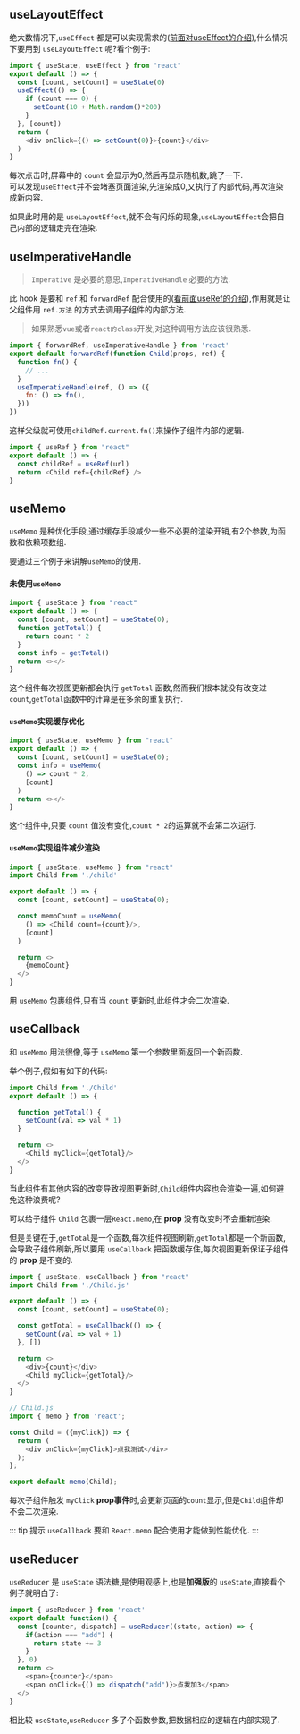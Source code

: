 ## useLayoutEffect
绝大数情况下,`useEffect` 都是可以实现需求的([前面对useEffect的介绍](/front/react/react基础.md#useeffect)),什么情况下要用到 `useLayoutEffect` 呢?看个例子:
```js
import { useState, useEffect } from "react"
export default () => {
  const [count, setCount] = useState(0)
  useEffect(() => {
    if (count === 0) {
      setCount(10 + Math.random()*200)
    }
  }, [count])
  return (
    <div onClick={() => setCount(0)}>{count}</div>
  )
}
```
每次点击时,屏幕中的 `count` 会显示为0,然后再显示随机数,跳了一下.  
可以发现`useEffect`并不会堵塞页面渲染,先渲染成0,又执行了内部代码,再次渲染成新内容.  

如果此时用的是 `useLayoutEffect`,就不会有闪烁的现象,`useLayoutEffect`会把自己内部的逻辑走完在渲染.

## useImperativeHandle
> `Imperative` 是必要的意思,`ImperativeHandle` 必要的方法.

此 hook 是要和 `ref` 和 `forwardRef` 配合使用的([看前面useRef的介绍](/front/react/react基础.md#useref)),作用就是让父组件用 `ref.方法` 的方式去调用子组件的内部方法.

> 如果熟悉`vue`或者`react的class`开发,对这种调用方法应该很熟悉.

```js
import { forwardRef, useImperativeHandle } from 'react'
export default forwardRef(function Child(props, ref) {
  function fn() {
    // ...
  }
  useImperativeHandle(ref, () => ({
    fn: () => fn(),
  }))
})
```
这样父级就可使用`childRef.current.fn()`来操作子组件内部的逻辑.
```js
import { useRef } from "react"
export default () => {
  const childRef = useRef(url)
  return <Child ref={childRef} />
}
```

## useMemo
`useMemo` 是种优化手段,通过缓存手段减少一些不必要的渲染开销,有2个参数,为函数和依赖项数组.

要通过三个例子来讲解`useMemo`的使用.

#### 未使用`useMemo`
```js
import { useState } from "react"
export default () => {
  const [count, setCount] = useState(0);
  function getTotal() {
    return count * 2
  }
  const info = getTotal()
  return <></>
}
```
这个组件每次视图更新都会执行 `getTotal` 函数,然而我们根本就没有改变过`count`,`getTotal`函数中的计算是在多余的重复执行.

#### `useMemo`实现缓存优化
```js
import { useState, useMemo } from "react"
export default () => {
  const [count, setCount] = useState(0);
  const info = useMemo(
    () => count * 2,
    [count]
  )
  return <></>
}
```
这个组件中,只要 `count` 值没有变化,`count * 2`的运算就不会第二次运行.

#### `useMemo`实现组件减少渲染
```js
import { useState, useMemo } from "react"
import Child from './child'

export default () => {
  const [count, setCount] = useState(0);

  const memoCount = useMemo(
    () => <Child count={count}/>,
    [count]
  )

  return <>
    {memoCount}
  </>
}
```
用 `useMemo` 包裹组件,只有当 `count` 更新时,此组件才会二次渲染.

## useCallback
和 `useMemo` 用法很像,等于 `useMemo` 第一个参数里面返回一个新函数.

举个例子,假如有如下的代码:
```js
import Child from './Child'
export default () => {

  function getTotal() {
    setCount(val => val * 1)
  }

  return <>
    <Child myClick={getTotal}/>
  </>
}
```
当此组件有其他内容的改变导致视图更新时,`Child`组件内容也会渲染一遍,如何避免这种浪费呢?

可以给子组件 `Child` 包裹一层`React.memo`,在 **prop** 没有改变时不会重新渲染.

但是关键在于,`getTotal`是一个函数,每次组件视图刷新,`getTotal`都是一个新函数,会导致子组件刷新,所以要用 `useCallback` 把函数缓存住,每次视图更新保证子组件的 **prop** 是不变的.

```js
import { useState, useCallback } from "react"
import Child from './Child.js'

export default () => {
  const [count, setCount] = useState(0);

  const getTotal = useCallback(() => {
    setCount(val => val + 1)
  }, [])

  return <>
    <div>{count}</div>
    <Child myClick={getTotal}/>
  </>
}
```
```js
// Child.js
import { memo } from 'react';

const Child = ({myClick}) => {
  return (
    <div onClick={myClick}>点我测试</div>
  );
};

export default memo(Child);
```
每次子组件触发 `myClick` **prop事件**时,会更新页面的`count`显示,但是`Child`组件却不会二次渲染.

::: tip 提示
`useCallback` 要和 `React.memo` 配合使用才能做到性能优化.
:::

## useReducer

`useReducer` 是 `useState` 语法糖,是使用观感上,也是**加强版**的 `useState`,直接看个例子就明白了:
```js
import { useReducer } from 'react'
export default function() {
  const [counter, dispatch] = useReducer((state, action) => {
    if(action === "add") {
      return state += 3
    } 
  }, 0)
  return <>
    <span>{counter}</span>
    <span onClick={() => dispatch("add")}>点我加3</span>
  </>
}
```
相比较 `useState`,`useReducer` 多了个函数参数,把数据相应的逻辑在内部实现了.


